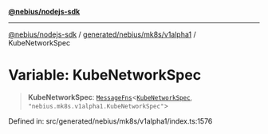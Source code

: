 [**@nebius/nodejs-sdk**](../../../../../README.md)

***

[@nebius/nodejs-sdk](../../../../../README.md) / [generated/nebius/mk8s/v1alpha1](../README.md) / KubeNetworkSpec

# Variable: KubeNetworkSpec

> **KubeNetworkSpec**: [`MessageFns`](../../../../../runtime/protos/core/interfaces/MessageFns.md)\<[`KubeNetworkSpec`](../interfaces/KubeNetworkSpec.md), `"nebius.mk8s.v1alpha1.KubeNetworkSpec"`\>

Defined in: src/generated/nebius/mk8s/v1alpha1/index.ts:1576

